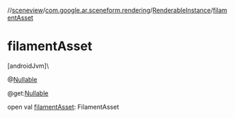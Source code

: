 //[sceneview](../../../index.md)/[com.google.ar.sceneform.rendering](../index.md)/[RenderableInstance](index.md)/[filamentAsset](filament-asset.md)

# filamentAsset

[androidJvm]\

@[Nullable](https://developer.android.com/reference/kotlin/androidx/annotation/Nullable.html)

@get:[Nullable](https://developer.android.com/reference/kotlin/androidx/annotation/Nullable.html)

open val [filamentAsset](filament-asset.md): FilamentAsset
